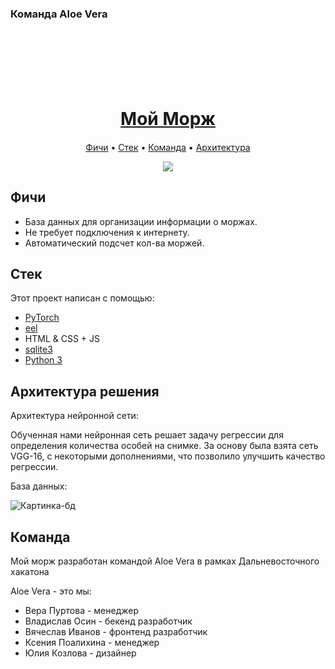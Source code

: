 <h3>Команда Aloe Vera</h3>
<h1 align="center">
  <br>
  <br>
  <br>
  <a href="#">Мой Морж</a>
  <br>
</h1>

<h4 align="center"></h4>

<p align="center">
  <a href="#фичи">Фичи</a> •
  <a href="#стек">Стек</a> •
  <a href="#команда">Команда</a> •
  <a href="#архитектура решения">Архитектура</a>
</p>

<p align="center">
<img src="https://user-images.githubusercontent.com/78318991/170849394-ddeaf8f7-739f-4e29-88f3-23ed9dd7a3ae.png">
</p>

## Фичи

- База данных для организации информации о моржах.
- Не требует подключения к интернету.
- Автоматический подсчет кол-ва моржей.


## Стек

Этот проект написан с помощью:

- [PyTorch](https://pytorch.org/)
- [eel](https://pypi.org/project/Eel/)
- HTML & CSS + JS
- [sqlite3](https://www.sqlite.org/index.html)
- [Python 3](https://www.python.org/)



## Архитектура решения

Архитектура нейронной сети:

Обученная нами нейронная сеть решает задачу регрессии для определения количества особей на снимке. За основу была взята сеть VGG-16, с некоторыми дополнениями, что позволило улучшить качество регрессии. 

<!-- <p align="center">
  <img src="https://user-images.githubusercontent.com/53406289/164958075-1692be7d-3a48-415c-876c-0cf53aadd7f3.png">
</p> -->

База данных:

![Картинка-бд](https://user-images.githubusercontent.com/78318991/170849341-05115aae-8b20-460b-bb39-b174d36004b0.png)


## Команда 

Мой морж разработан командой Aloe Vera в рамках Дальневосточного хакатона 

Aloe Vera - это мы:
- Вера Пуртова - менеджер
- Владислав Осин - бекенд разработчик 
- Вячеслав Иванов - фронтенд разработчик
- Ксения Поалихина - менеджер
- Юлия Козлова - дизайнер


